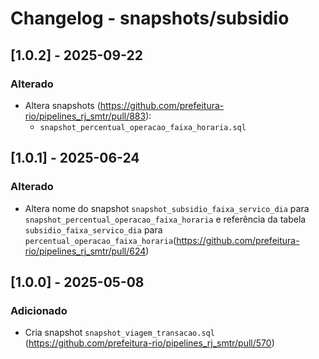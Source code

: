 # Changelog - snapshots/subsidio


## [1.0.2] - 2025-09-22

### Alterado

- Altera snapshots (https://github.com/prefeitura-rio/pipelines_rj_smtr/pull/883):
  - `snapshot_percentual_operacao_faixa_horaria.sql`

## [1.0.1] - 2025-06-24

### Alterado

- Altera nome do snapshot `snapshot_subsidio_faixa_servico_dia` para `snapshot_percentual_operacao_faixa_horaria` e referência da tabela `subsidio_faixa_servico_dia` para `percentual_operacao_faixa_horaria`(https://github.com/prefeitura-rio/pipelines_rj_smtr/pull/624)

## [1.0.0] - 2025-05-08

### Adicionado

- Cria snapshot `snapshot_viagem_transacao.sql` (https://github.com/prefeitura-rio/pipelines_rj_smtr/pull/570)